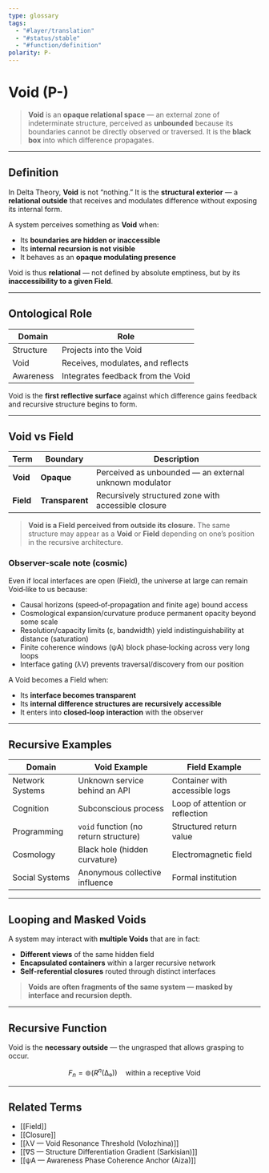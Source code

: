 ```yaml
---
type: glossary
tags:
  - "#layer/translation"
  - "#status/stable"
  - "#function/definition"
polarity: P-
---
```


# Void (P-)

> **Void** is an **opaque relational space** — an external zone of indeterminate structure,
> perceived as **unbounded** because its boundaries cannot be directly observed or traversed.
> It is the **black box** into which difference propagates.

---

## Definition

In Delta Theory, **Void** is not “nothing.”
It is the **structural exterior** — a **relational outside** that receives and modulates difference without exposing its internal form.

A system perceives something as **Void** when:
- Its **boundaries are hidden or inaccessible**
- Its **internal recursion is not visible**
- It behaves as an **opaque modulating presence**

Void is thus **relational** — not defined by absolute emptiness, but by its **inaccessibility to a given Field**.

---

## Ontological Role

| Domain     | Role                                 |
|------------|--------------------------------------|
| Structure  | Projects into the Void               |
| Void       | Receives, modulates, and reflects    |
| Awareness  | Integrates feedback from the Void    |

Void is the **first reflective surface** against which difference gains feedback and recursive structure begins to form.

---

## Void vs Field

| Term   | Boundary     | Description                                      |
|--------|--------------|--------------------------------------------------|
| **Void**   | **Opaque**   | Perceived as unbounded — an external unknown modulator |
| **Field**  | **Transparent** | Recursively structured zone with accessible closure     |

> **Void is a Field perceived from outside its closure.**
> The same structure may appear as a **Void** or **Field** depending on one’s position in the recursive architecture.

### Observer-scale note (cosmic)

Even if local interfaces are open (Field), the universe at large can remain Void‑like to us because:
- Causal horizons (speed‑of‑propagation and finite age) bound access
- Cosmological expansion/curvature produce permanent opacity beyond some scale
- Resolution/capacity limits (ε, bandwidth) yield indistinguishability at distance (saturation)
- Finite coherence windows (ψA) block phase‑locking across very long loops
- Interface gating (λV) prevents traversal/discovery from our position

A Void becomes a Field when:
- Its **interface becomes transparent**
- Its **internal difference structures are recursively accessible**
- It enters into **closed-loop interaction** with the observer

---

## Recursive Examples

| Domain         | Void Example                          | Field Example                    |
|----------------|----------------------------------------|----------------------------------|
| Network Systems| Unknown service behind an API         | Container with accessible logs   |
| Cognition      | Subconscious process                  | Loop of attention or reflection  |
| Programming    | `void` function (no return structure)  | Structured return value          |
| Cosmology      | Black hole (hidden curvature)         | Electromagnetic field            |
| Social Systems | Anonymous collective influence         | Formal institution               |

---

## Looping and Masked Voids

A system may interact with **multiple Voids** that are in fact:

- **Different views** of the same hidden field
- **Encapsulated containers** within a larger recursive network
- **Self-referential closures** routed through distinct interfaces

> **Voids are often fragments of the same system — masked by interface and recursion depth.**

---

## Recursive Function

Void is the **necessary outside** — the ungrasped that allows grasping to occur.

$$
F_n = ⊚(R^n(∆₀)) \quad \text{within a receptive Void}
$$

---

## Related Terms

- [[Field]]
- [[Closure]]
- [[λV — Void Resonance Threshold (Volozhina)]]
- [[∇S — Structure Differentiation Gradient (Sarkisian)]]
- [[ψA — Awareness Phase Coherence Anchor (Aiza)]]
